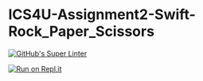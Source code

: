 # ICS4U-Assignment2-Swift-Rock_Paper_Scissors
[![GitHub's Super Linter](https://github.com/Sean-McLeod/ICS4U-Assignment2-Swift-Rock_Paper_Scissors/workflows/GitHub's%20Super%20Linter/badge.svg)](https://github.com/Sean-McLeod/ICS4U-Assignment2-Swift-Rock_Paper_Scissors/actions)

[![Run on Repl.it](https://repl.it/badge/github/Sean-McLeod/ICS4U-Assignment2-Swift-Rock_Paper_Scissors)](https://repl.it/github/ICS4U-Assignment2-Swift-Rock_Paper_Scissors)
